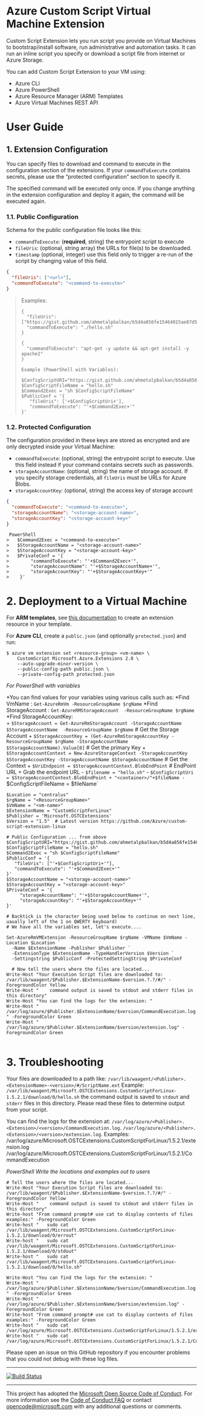 # Azure Custom Script Virtual Machine Extension

Custom Script Extension lets you run script you provide on Virtual Machines to
bootstrap/install software, run administrative and automation tasks. It can run
an inline script you specify or download a script file from internet or Azure
Storage.

You can add Custom Script Extension to your VM using:

- Azure CLI
- Azure PowerShell
- Azure Resource Manager (ARM) Templates
- Azure Virtual Machines REST API

# User Guide

## 1. Extension Configuration

You can specify files to download and command to execute in the configuration
section of the extensions. If your `commandToExecute` contains secrets, please
use the “protected configuration” section to specify it.

The specified command will be executed only once. If you change anything in the
extension configuration and deploy it again, the command will be executed again.

### 1.1. Public Configuration

Schema for the public configuration file looks like this:

* `commandToExecute`: (**required**, string) the entrypoint script to execute
* `fileUris`: (optional, string array) the URLs for file(s) to be downloaded.
* `timestamp` (optional, integer) use this field only to trigger a re-run of the
  script by changing value of this field.
 
```json
{
  "fileUris": ["<url>"],
  "commandToExecute": "<command-to-execute>"
}
```

> Examples:
>
> ```
> {
>   "fileUris": ["https://gist.github.com/ahmetalpbalkan/b5d4a856fe15464015ae87d5587a4439/raw/466f5c30507c990a4d5a2f5c79f901fa89a80841/hello.sh"],
>   "commandToExecute": "./hello.sh"
> }
> ```
> 
> ```
> {
>   "commandToExecute": "apt-get -y update && apt-get install -y apache2"
> }
> ```
> 
> ```
> Example (PowerShell with Variables):
>
> $ConfigScriptURI="https://gist.github.com/ahmetalpbalkan/b5d4a856fe15464015ae87d5587a4439/raw/466f5c30507c990a4d5a2f5c79f901fa89a80841/hello.sh"
> $ConfigScriptFileName = "hello.sh"
> $Command2Exec = "sh $ConfigScriptFileName"
> $PublicConf = '{
>    "fileUris": ['+$ConfigScriptUri+'],
>    "commandToExecute": "'+$Command2Exec+'"
> }'
> ```

### 1.2. Protected Configuration

The configuration provided in these keys are stored as encrypted and are only
decrypted inside your Virtual Machine:

* `commandToExecute`: (optional, string) the entrypoint script to execute. Use
  this field instead if your command contains secrets such as passwords.
* `storageAccountName`: (optional, string) the name of storage account. If you
  specify storage credentials, all `fileUris` must be URLs for Azure Blobs.
* `storageAccountKey`: (optional, string) the access key of storage account

```json
{
  "commandToExecute": "<command-to-execute>",
  "storageAccountName": "<storage-account-name>",
  "storageAccountKey": "<storage-account-key>"
}
```
 
```
 PowerShell
>   $Command2Exec = "<command-to-execute>"
>   $StorageAccountName = "<storage-account-name>"
>   $StorageAccountKey = "<storage-account-key>"
>   $PrivateConf = '{
>        "commandToExecute": "'+$Command2Exec+'",
>        "storageAccountName": "'+$StorageAccountName+'",
>        "storageAccountKey": "'+$StorageAccountKey+'"
>    }' 
```
 
# 2. Deployment to a Virtual Machine

For **ARM templates**, see [this documentation][doc] to create an extension
resource in your template.

[doc]: https://azure.microsoft.com/documentation/articles/virtual-machines-linux-extensions-customscript/

For **Azure CLI**, create a `public.json` (and optionally `protected.json`) and run:

    $ azure vm extension set <resource-group> <vm-name> \
	    CustomScript Microsoft.Azure.Extensions 2.0 \
	    --auto-upgrade-minor-version \
	    --public-config-path public.json \
	    --private-config-path protected.json



_For PowerShell with variables_

 *You can find values for your variables using various calls such as: 
 *Find VmName : `Get-AzureRmVm -ResourceGroupName $rgName`
 *Find StorageAccount : `Get-AzureRMStorageAccount  -ResourceGroupName $rgName`
 *Find StorageAccountKey:	 
	 +   `$StorageAccount = Get-AzureRmStorageAccount -StorageAccountName $StorageAccountName  -ResourceGroupName $rgName` # Get the Storage Account 
	 +   `$StorageAccountKey = (Get-AzureRmStorageAccountKey -ResourceGroupName $rgName -StorageAccountName $StorageAccountName).Value[0]` # Get the primary Key 
	 +   `$StorageAccountContext = New-AzureStorageContext -StorageAccountKey $StorageAccountKey -StorageAccountName $StorageAccountName` # Get the Context 
	 +   `$UriEndpoint = $StorageAccountContext.BlobEndPoint`  # EndPoint URL
	 + Grab the endpoint URL
	 - `$filename = "hello.sh"`
	 - `$ConfigScriptUri = $StorageAccountContext.BlobEndPoint + "<container>/"+$fileName
	 - `$ConfigScriptFileName =  $fileName`


```
$Location = "centralus"
$rgName = "<ResourceGroupName>"
$VmName = "<vm-name>"
$ExtensionName = "CustomScriptForLinux"
$Publisher = 'Microsoft.OSTCExtensions'
$Version = "1.5"  # Latest version https://github.com/Azure/custom-script-extension-linux

# Public Configuration ... from above
$ConfigScriptURI="https://gist.github.com/ahmetalpbalkan/b5d4a856fe15464015ae87d5587a4439/raw/466f5c30507c990a4d5a2f5c79f901fa89a80841/hello.sh"
$ConfigScriptFileName = "hello.sh"
$Command2Exec = "sh $ConfigScriptFileName"
$PublicConf = '{
   "fileUris": ["'+$ConfigScriptUri+'"],
   "commandToExecute": "'+$Command2Exec+'"
}'
$StorageAccountName = "<storage-account-name>"
$StorageAccountKey = "<storage-account-key>"
$PrivateConf = '{
     "storageAccountName": "'+$StorageAccountName+'",
     "storageAccountKey": "'+$StorageAccountKey+'"
}' 

# Backtick is the character being used below to continue on next line, uaually left of the 1 on QWERTY keyboard)
# We have all the variables set, let's execute....

Set-AzureRmVMExtension -ResourceGroupName $rgName -VMName $VmName -Location $Location `
  -Name $ExtensionName -Publisher $Publisher `
  -ExtensionType $ExtensionName -TypeHandlerVersion $Version `
  -Settingstring $PublicConf -ProtectedSettingString $PrivateConf

  # Now tell the users where the files are located...
Write-Host "Your Execution Script files are downloaded to: /var/lib/waagent/$Publisher.$ExtensionName-$version.?.?/#/" -ForegroundColor Yellow
Write-Host "    command output is saved to stdout and stderr files in this directory" 
Write-Host "You can find the logs for the extension: "
Write-Host "     /var/log/azure/$Publisher.$ExtensionName/$version/CommandExecution.log " -ForegroundColor Green
Write-Host "     /var/log/azure/$Publisher.$ExtensionName/$version/extension.log" -ForegroundColor Green
  
```

# 3. Troubleshooting

Your files are downloaded to a path like: 
   `/var/lib/waagent/<Publisher>.<ExtensionName>-<version>/#/ScriptName.ext` 
    Example: 
	  `/var/lib/waagent/Microsoft.OSTCExtensions.CustomScriptForLinux-1.5.2.1/download/0/hello.sh` 
the command output is saved to `stdout` and `stderr` files in this directory. Please read
these files to determine output from your script.

You can find the logs for the extension at: 
   `/var/log/azure/<Publisher>.<Extension>/<version>/CommandExecution.log`.
   `/var/log/azure/<Publisher>.<Extension>/<version>/extension.log`.
   Examples:   
    /var/log/azure/Microsoft.OSTCExtensions.CustomScriptForLinux/1.5.2.1/extension.log
    /var/log/azure/Microsoft.OSTCExtensions.CustomScriptForLinux/1.5.2.1/CommandExecution

_PowerShell Write the locations and examples out to users_
``` 
# Tell the users where the files are located...
Write-Host "Your Execution Script files are downloaded to: /var/lib/waagent/$Publisher.$ExtensionName-$version.?.?/#/" -ForegroundColor Yellow
Write-Host "    command output is saved to stdout and stderr files in this directory" 
Write-host "From command prompt# use cat to display contents of files examples:" -ForegroundColor Green 
Write-host "   sudo cat /var/lib/waagent/Microsoft.OSTCExtensions.CustomScriptForLinux-1.5.2.1/download/0/errout"
Write-host "   sudo cat /var/lib/waagent/Microsoft.OSTCExtensions.CustomScriptForLinux-1.5.2.1/download/0/stdout"
Write-host "   sudo cat /var/lib/waagent/Microsoft.OSTCExtensions.CustomScriptForLinux-1.5.2.1/download/0/hello.sh"

Write-Host "You can find the logs for the extension: "
Write-Host "     /var/log/azure/$Publisher.$ExtensionName/$version/CommandExecution.log " -ForegroundColor Green
Write-Host "     /var/log/azure/$Publisher.$ExtensionName/$version/extension.log" -ForegroundColor Green
Write-host "From command prompt# use cat to display contents of files examples:" -ForegroundColor Green
Write-host "   sudo cat /var/log/azure/Microsoft.OSTCExtensions.CustomScriptForLinux/1.5.2.1/extension.log"
Write-host "   sudo cat /var/log/azure/Microsoft.OSTCExtensions.CustomScriptForLinux/1.5.2.1/CommandExecution.log"

```

   
Please open an issue on this GitHub repository if you encounter problems that
you could not debug with these log files.  

-----

[![Build Status](https://travis-ci.org/Azure/custom-script-extension-linux.svg?branch=master)](https://travis-ci.org/Azure/custom-script-extension-linux)

-----
This project has adopted the [Microsoft Open Source Code of Conduct](https://opensource.microsoft.com/codeofconduct/). For more information see the [Code of Conduct FAQ](https://opensource.microsoft.com/codeofconduct/faq/) or contact [opencode@microsoft.com](mailto:opencode@microsoft.com) with any additional questions or comments.
